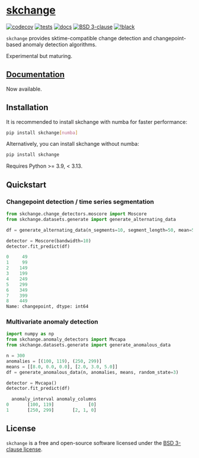# [skchange](https://skchange.readthedocs.io/en/latest/)

[![codecov](https://codecov.io/gh/NorskRegnesentral/skchange/graph/badge.svg?token=QSS3AY45KY)](https://codecov.io/gh/NorskRegnesentral/skchange)
[![tests](https://github.com/NorskRegnesentral/skchange/actions/workflows/tests.yaml/badge.svg)](https://github.com/NorskRegnesentral/skchange/actions/workflows/tests.yaml)
[![docs](https://readthedocs.org/projects/skchange/badge/?version=latest)](https://skchange.readthedocs.io/en/latest/?badge=latest)
[![BSD 3-clause](https://img.shields.io/badge/License-BSD%203--Clause-blue.svg)](https://github.com/sktime/sktime/blob/main/LICENSE)
[![!black](https://img.shields.io/badge/code%20style-black-000000.svg)](https://github.com/psf/black)

`skchange` provides sktime-compatible change detection and changepoint-based anomaly detection algorithms.

Experimental but maturing.

## [Documentation](https://skchange.readthedocs.io/en/latest/)
Now available.


## Installation
It is recommended to install skchange with numba for faster performance:
```sh
pip install skchange[numba]
```

Alternatively, you can install skchange without numba:
```sh
pip install skchange
```
Requires Python >= 3.9, < 3.13.


## Quickstart

### Changepoint detection / time series segmentation
```python
from skchange.change_detectors.moscore import Moscore
from skchange.datasets.generate import generate_alternating_data

df = generate_alternating_data(n_segments=10, segment_length=50, mean=5, random_state=1)

detector = Moscore(bandwidth=10)
detector.fit_predict(df)
```
```python
0     49
1     99
2    149
3    199
4    249
5    299
6    349
7    399
8    449
Name: changepoint, dtype: int64
```

### Multivariate anomaly detection
```python
import numpy as np
from skchange.anomaly_detectors import Mvcapa
from skchange.datasets.generate import generate_anomalous_data

n = 300
anomalies = [(100, 119), (250, 299)]
means = [[8.0, 0.0, 0.0], [2.0, 3.0, 5.0]]
df = generate_anomalous_data(n, anomalies, means, random_state=3)

detector = Mvcapa()
detector.fit_predict(df)
```
```python
  anomaly_interval anomaly_columns
0       [100, 119]             [0]
1       [250, 299]       [2, 1, 0]
```


<!-- Optional dependencies:
- Penalty tuning: `optuna` >= 3.1.1
- Plotting: `plotly` >= 5.13.0. -->


## License

`skchange` is a free and open-source software licensed under the [BSD 3-clause license](https://github.com/NorskRegnesentral/skchange/blob/main/LICENSE).
